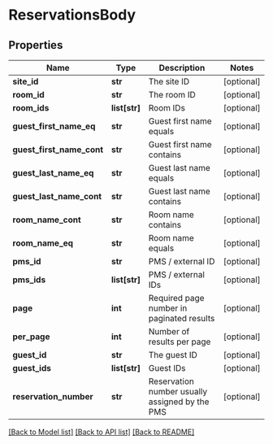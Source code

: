 # ReservationsBody

## Properties
Name | Type | Description | Notes
------------ | ------------- | ------------- | -------------
**site_id** | **str** | The site ID | [optional] 
**room_id** | **str** | The room ID | [optional] 
**room_ids** | **list[str]** | Room IDs | [optional] 
**guest_first_name_eq** | **str** | Guest first name equals | [optional] 
**guest_first_name_cont** | **str** | Guest first name contains | [optional] 
**guest_last_name_eq** | **str** | Guest last name equals | [optional] 
**guest_last_name_cont** | **str** | Guest last name contains | [optional] 
**room_name_cont** | **str** | Room name contains | [optional] 
**room_name_eq** | **str** | Room name equals | [optional] 
**pms_id** | **str** | PMS / external ID | [optional] 
**pms_ids** | **list[str]** | PMS / external IDs | [optional] 
**page** | **int** | Required page number in paginated results | [optional] 
**per_page** | **int** | Number of results per page | [optional] 
**guest_id** | **str** | The guest ID | [optional] 
**guest_ids** | **list[str]** | Guest IDs | [optional] 
**reservation_number** | **str** | Reservation number usually assigned by the PMS | [optional] 

[[Back to Model list]](../README.md#documentation-for-models) [[Back to API list]](../README.md#documentation-for-api-endpoints) [[Back to README]](../README.md)

